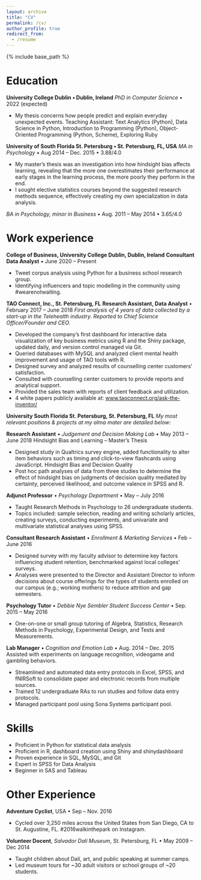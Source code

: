 ```yaml
---
layout: archive
title: "CV"
permalink: /cv/
author_profile: true
redirect_from:
  - /resume
---
```


{% include base_path %}

Education
======
__University College Dublin • Dublin, Ireland__
_PhD in Computer Science_ • 2022 (expected)
* My thesis concerns how people predict and explain everyday unexpected events.
Teaching Assistant: Text Analytics (Python), Data Science in Python, Introduction to Programming (Python), Object-Oriented Programming (Python, Scheme), Exploring Ruby

__University of South Florida St. Petersburg • St. Petersburg, FL, USA__
_MA in Psychology_ • Aug 2014 – Dec. 2015 • 3.88/4.0
* My master’s thesis was an investigation into how hindsight bias affects learning, revealing that the more one overestimates their performance at early stages in the learning process, the more poorly they perform in the end.
* I sought elective statistics courses beyond the suggested research methods sequence, effectively creating my own specialization in data analysis.

_BA in Psychology, minor in Business_ • Aug. 2011 – May 2014 • 3.65/4.0


Work experience
======
__College of Business, University College Dublin, Dublin, Ireland__
**Consultant Data Analyst** • June 2020 – Present 
* Tweet corpus analysis using Python for a business school research group.
* Identifying influencers and topic modelling in the community using #wearenotwaiting.

__TAO Connect, Inc., St. Petersburg, FL__
**Research Assistant, Data Analyst** • February 2017 – June 2018
_First analysis of 4 years of data collected by a start-up in the Telehealth industry. Reported to Chief Science Officer/Founder and CEO._
* Developed the company’s first dashboard for interactive data visualization of key business metrics using R and the Shiny package, updated daily, and version control managed via Git.
* Queried databases with MySQL and analyzed client mental health improvement and usage of TAO tools with R.
* Designed survey and analyzed results of counselling center customers’ satisfaction.
* Consulted with counselling center customers to provide reports and analytical support.
* Provided the sales team with reports of client feedback and utilization.
* 4 white papers publicly available at: www.taoconnect.org/ask-the-inventor/

__University South Florida St. Petersburg, St. Petersburg, FL__
_My most relevant positions & projects at my alma mater are detailed below:_

**Research Assistant** • _Judgement and Decision Making Lab_ • May 2013 – June 2018
Hindsight Bias and Learning – Master’s Thesis
* Designed study in Qualtrics survey engine, added functionality to alter item behaviors such as timing and click-to-view flashcards using JavaScript.
Hindsight Bias and Decision Quality
* Post hoc path analyses of data from three studies to determine the effect of hindsight bias on judgments of decision quality mediated by certainty, perceived likelihood, and outcome valence in SPSS and R.

**Adjunct Professor** • _Psychology Department_ • May – July 2016
* Taught Research Methods in Psychology to 26 undergraduate students. 
* Topics included: sample selection, reading and writing scholarly articles, creating surveys, conducting experiments, and univariate and multivariate statistical analyses using SPSS.

**Consultant Research Assistant** • _Enrollment & Marketing Services_ • Feb – June 2016
* Designed survey with my faculty advisor to determine key factors influencing student retention, benchmarked against local colleges’ surveys.
* Analyses were presented to the Director and Assistant Director to inform decisions about course offerings for the types of students enrolled on our campus (e.g.; working mothers) to reduce attrition and gap semesters.

**Psychology Tutor** • _Debbie Nye Sembler Student Success Center_ • Sep. 2015 – May 2016
* One-on-one or small group tutoring of Algebra, Statistics, Research Methods in Psychology, Experimental Design, and Tests and Measurements.

**Lab Manager** • _Cognition and Emotion Lab_ • Aug. 2014 – Dec. 2015
Assisted with experiments on language recognition, videogame and gambling behaviors.
* Streamlined and automated data entry protocols in Excel, SPSS, and fNIRSoft to consolidate paper and electronic records from multiple sources.
* Trained 12 undergraduate RAs to run studies and follow data entry protocols.
* Managed participant pool using Sona Systems participant pool.

Skills
======
* Proficient in Python for statistical data analysis
* Proficient in R, dashboard creation using Shiny and shinydashboard
* Proven experience in SQL, MySQL, and Git
* Expert in SPSS for Data Analysis
* Beginner in SAS and Tableau

  
Other Experience
======
**Adventure Cyclist**, USA • Sep – Nov. 2016
* Cycled over 3,250 miles across the United States from San Diego, CA to St. Augustine, FL. #2016walkinthepark on Instagram.

**Volunteer Docent**, _Salvador Dalí Museum_, St. Petersburg, FL • May 2009 – Dec 2014
* Taught children about Dalí, art, and public speaking at summer camps.
* Led museum tours for ~30 adult visitors or school groups of ~20 students.

